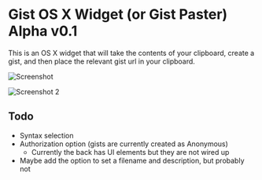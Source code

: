 # Gist OS X Widget (or Gist Paster) Alpha v0.1
This is an OS X widget that will take the contents of your clipboard, create a gist, and then place the relevant gist url in your clipboard.

![Screenshot](http://f.cl.ly/items/3N0X432a4015030g0T3Q/Screen%20Shot%202012-06-12%20at%204.32.43%20PM.png)


![Screenshot 2](http://f.cl.ly/items/1w292H1X3R1j3j3A3E1O/Screen%20Shot%202012-06-12%20at%204.40.12%20PM.png)

## Todo
* Syntax selection
* Authorization option (gists are currently created as Anonymous)
  * Currently the back has UI elements but they are not wired up
* Maybe add the option to set a filename and description, but probably not